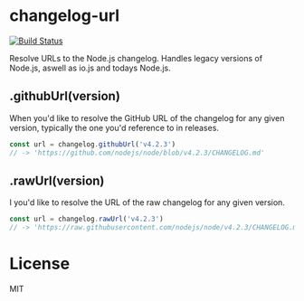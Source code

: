 # changelog-url

[![Build Status](https://api.travis-ci.org/phillipj/changelog-url.png)](http://travis-ci.org/phillipj/changelog-url)

Resolve URLs to the Node.js changelog. Handles legacy versions of Node.js, aswell as io.js and todays Node.js.

## .githubUrl(version)

When you'd like to resolve the GitHub URL of the changelog for any given version, typically the one you'd reference to in releases.

```js
const url = changelog.githubUrl('v4.2.3')
// -> 'https://github.com/nodejs/node/blob/v4.2.3/CHANGELOG.md'
```

## .rawUrl(version)

I you'd like to resolve the URL of the raw changelog for any given version.

```js
const url = changelog.rawUrl('v4.2.3')
// -> 'https://raw.githubusercontent.com/nodejs/node/v4.2.3/CHANGELOG.md'
```

# License

MIT
